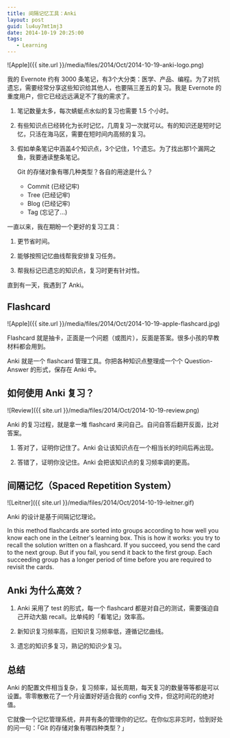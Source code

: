 ```yaml
---
title: 间隔记忆工具：Anki
layout: post
guid: lu4uy7mt1mj3
date: 2014-10-19 20:25:00
tags:
   - Learning
---
```


![Apple]({{ site.url }}/media/files/2014/Oct/2014-10-19-anki-logo.png)

我的 Evernote 约有 3000 条笔记，有3个大分类：医学、产品、编程。为了对抗遗忘，需要经常分享这些知识给其他人，也要隔三差五的复习。我是 Evernote 的重度用户，但它已经远远满足不了我的需求了。

1. 笔记数量太多，每次蜻蜓点水似的复习也需要 1.5 个小时。

2. 有些知识点已经转化为长时记忆，几周复习一次就可以。有的知识还是短时记忆，只活在海马区，需要在短时间内高频的复习。

3. 假如单条笔记中涵盖4个知识点，3个记住，1个遗忘。为了找出那1个漏网之鱼，我要通读整条笔记。

     Git 的存储对象有哪几种类型？各自的用途是什么？
    
    * Commit (已经记牢)
    * Tree (已经记牢)
    * Blog (已经记牢)
    * Tag (忘记了...)


一直以来，我在期盼一个更好的复习工具：

1. 更节省时间。

2. 能够按照记忆曲线帮我安排复习任务。

3. 帮我标记已遗忘的知识点，复习时更有针对性。

直到有一天，我遇到了 Anki。

## Flashcard

![Apple]({{ site.url }}/media/files/2014/Oct/2014-10-19-apple-flashcard.jpg)

Flashcard 就是抽卡，正面是一个问题（或图片），反面是答案。很多小孩的早教材料都会用到。

Anki 就是一个 flashcard 管理工具。你把各种知识点整理成一个个 Question-Answer 的形式，保存在 Anki 中。


## 如何使用 Anki 复习？

![Review]({{ site.url }}/media/files/2014/Oct/2014-10-19-review.png)

Anki 的复习过程，就是拿一堆 flashcard 来问自己。自问自答后翻开反面，比对答案。

1. 答对了，证明你记住了。Anki 会让该知识点在一个相当长的时间后再出现。

2. 答错了，证明你没记住。Anki 会把该知识点的复习频率调的更高。


## 间隔记忆（Spaced Repetition System）

![Leitner]({{ site.url }}/media/files/2014/Oct/2014-10-19-leitner.gif)

Anki 的设计是基于间隔记忆理论。

In this method flashcards are sorted into groups according to how well you know each one in the Leitner's learning box. This is how it works: you try to recall the solution written on a flashcard. If you succeed, you send the card to the next group. But if you fail, you send it back to the first group. Each succeeding group has a longer period of time before you are required to revisit the cards.


## Anki 为什么高效？

1. Anki 采用了 test 的形式，每一个 flashcard 都是对自己的测试，需要强迫自己开动大脑 recall。比单纯的「看笔记」效率高。

2. 新知识复习频率高，旧知识复习频率低，遵循记忆曲线。

3. 遗忘的知识多复习，熟记的知识少复习。

## 总结

Anki 的配置文件相当复杂，复习频率，延长周期，每天复习的数量等等都是可以设置。零零散散花了一个月设置好好适合我的 config 文件，但这时间花的绝对值。

它就像一个记忆管理系统，井井有条的管理你的记忆。在你似忘非忘时，恰到好处的问一句：「Git 的存储对象有哪四种类型？」
